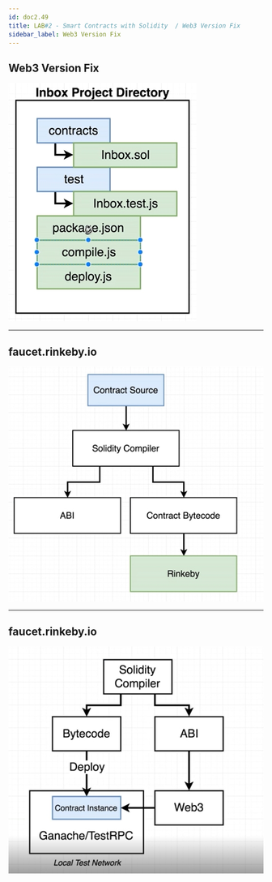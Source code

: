 ```yaml
---
id: doc2.49
title: LAB#2 - Smart Contracts with Solidity  / Web3 Version Fix
sidebar_label: Web3 Version Fix
---
```


## Web3 Version Fix


![alt text](.\assets\Imagem37_1.jpg)


---

## faucet.rinkeby.io



![alt text](.\assets\Imagem37_2.jpg)


---

## faucet.rinkeby.io



![alt text](.\assets\Imagem37_3.jpg)
